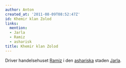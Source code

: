 ```yaml
---
author: Anton
created_at: '2011-08-09T08:52:47Z'
id: Khemir klan Zolod
links:
  mention:
  - Jarla
  - Ramiz
  - asharisk
title: Khemir klan Zolod
---
```


Driver handelsehuset [Ramiz] i den [ashariska] staden [Jarla].

  [Ramiz]: Ramiz
  [ashariska]: asharisk
  [Jarla]: Jarla
